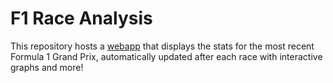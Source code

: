 # F1 Race Analysis
This repository hosts a [webapp](https://f1-analysis.streamlit.app/) that displays the stats for the most recent Formula 1 Grand Prix, automatically updated after each race with interactive graphs and more!

